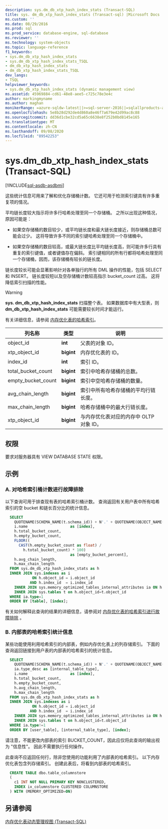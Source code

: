 ```yaml
---
description: sys.dm_db_xtp_hash_index_stats (Transact-SQL)
title: sys. dm_db_xtp_hash_index_stats (Transact-sql) |Microsoft Docs
ms.custom: ''
ms.date: 08/29/2016
ms.prod: sql
ms.prod_service: database-engine, sql-database
ms.reviewer: ''
ms.technology: system-objects
ms.topic: language-reference
f1_keywords:
- sys.dm_db_xtp_hash_index_stats
- sys.dm_db_xtp_hash_index_stats_TSQL
- dm_db_xtp_hash_index_stats
- dm_db_xtp_hash_index_stats_TSQL
dev_langs:
- TSQL
helpviewer_keywords:
- sys.dm_db_xtp_hash_index_stats (dynamic management view)
ms.assetid: 45969884-cd61-48e8-aee5-c725c78e3e4c
author: markingmyname
ms.author: maghan
monikerRange: =azure-sqldw-latest||>=sql-server-2016||=sqlallproducts-allversions||>=sql-server-linux-2017||=azuresqldb-mi-current
ms.openlocfilehash: 5e8b28d292de4d860a8e46f7a679e42d99ac8c88
ms.sourcegitcommit: dd36d1cbe32cd5a65c6638e8f252b0bd8145e165
ms.translationtype: MT
ms.contentlocale: zh-CN
ms.lasthandoff: 09/08/2020
ms.locfileid: "89542253"
---
```

# <a name="sysdm_db_xtp_hash_index_stats-transact-sql"></a>sys.dm_db_xtp_hash_index_stats (Transact-SQL)
[!INCLUDE[sql-asdb-asdbmi](../../includes/applies-to-version/sql-asdb-asdbmi.md)]

  这些统计信息可用来了解和优化存储桶计数。 它还可用于检测索引键具有许多重复项的情况。  
  
 平均链长度较大指示将许多行哈希处理至同一个存储桶。 之所以出现这种情况，原因可能是：  
  
-   如果空存储桶的数目较少，或平均链长度和最大链长度接近，则存储桶总数可能会过少。 这将导致许多不同的索引键哈希处理至同一个存储桶中。  
  
-   如果空存储桶的数目较高，或最大链长度比平均链长度高，则可能许多行具有重复的索引键值，或者键值存在偏斜。 索引键相同的所有行都将哈希处理至同一个存储桶，因而，该存储桶有较长的链长度。  
  
链长度较长可能会显著影响针对各单独行的所有 DML 操作的性能，包括 SELECT 和 INSERT。 链长度较短以及空存储桶计数较高指示 bucket_count 过高。 这将降低索引扫描的性能。  
  
> [!WARNING]
> **sys. dm_db_xtp_hash_index_stats** 扫描整个表。 如果数据库中有大型表，则 **dm_db_xtp_hash_index_stats** 可能需要较长时间才能运行。  
  
有关详细信息，请参阅 [内存优化表的哈希索引](../../relational-databases/sql-server-index-design-guide.md#hash_index)。  
  
|列名称|类型|说明|  
|-----------------|----------|-----------------|  
|object_id|**int**|父表的对象 ID。|  
|xtp_object_id|**bigint**|内存优化表的 ID。|  
|index_id|**int**|索引 ID。|  
|total_bucket_count|**bigint**|索引中哈希存储桶的总数。|  
|empty_bucket_count|**bigint**|索引中空哈希存储桶的数量。|  
|avg_chain_length|**bigint**|索引中所有哈希存储桶的平均行链长度。|  
|max_chain_length|**bigint**|哈希存储桶中的最大行链长度。|  
|xtp_object_id|**bigint**|与内存优化表对应的内存中 OLTP 对象 ID。|  
  
## <a name="permissions"></a>权限  
 要求对服务器具有 VIEW DATABASE STATE 权限。  

## <a name="examples"></a>示例  
  
### <a name="a-troubleshooting-hash-index-bucket-count"></a>A. 对哈希索引桶计数进行故障排除

以下查询可用于排查现有表的哈希索引桶计数。 查询返回有关用户表中所有哈希索引的空 bucket 和链长百分比的统计信息。

```sql
  SELECT  
    QUOTENAME(SCHEMA_NAME(t.schema_id)) + N'.' + QUOTENAME(OBJECT_NAME(h.object_id)) as [table],   
    i.name                   as [index],   
    h.total_bucket_count,  
    h.empty_bucket_count,  
    FLOOR((  
      CAST(h.empty_bucket_count as float) /  
        h.total_bucket_count) * 100)  
                             as [empty_bucket_percent],  
    h.avg_chain_length,   
    h.max_chain_length  
  FROM sys.dm_db_xtp_hash_index_stats as h   
  INNER JOIN sys.indexes as i  
            ON h.object_id = i.object_id  
           AND h.index_id  = i.index_id  
    INNER JOIN sys.memory_optimized_tables_internal_attributes ia ON h.xtp_object_id=ia.xtp_object_id
    INNER JOIN sys.tables t on h.object_id=t.object_id
  WHERE ia.type=1
  ORDER BY [table], [index];  
``` 

有关如何解释此查询的结果的详细信息，请参阅对 [内存优化表的哈希索引进行故障排除](../../relational-databases/in-memory-oltp/hash-indexes-for-memory-optimized-tables.md) 。  

### <a name="b-hash-index-statistics-for-internal-tables"></a>B. 内部表的哈希索引统计信息

某些功能使用利用哈希索引的内部表，例如内存优化表上的列存储索引。 下面的查询返回链接到用户表的内部表的哈希索引的统计信息。

```sql
  SELECT  
    QUOTENAME(SCHEMA_NAME(t.schema_id)) + N'.' + QUOTENAME(OBJECT_NAME(h.object_id)) as [user_table],
    ia.type_desc as [internal_table_type],
    i.name                   as [index],   
    h.total_bucket_count,  
    h.empty_bucket_count,  
    h.avg_chain_length,   
    h.max_chain_length  
  FROM sys.dm_db_xtp_hash_index_stats as h   
  INNER JOIN sys.indexes as i  
            ON h.object_id = i.object_id  
           AND h.index_id  = i.index_id  
    INNER JOIN sys.memory_optimized_tables_internal_attributes ia ON h.xtp_object_id=ia.xtp_object_id
    INNER JOIN sys.tables t on h.object_id=t.object_id
  WHERE ia.type!=1
  ORDER BY [user_table], [internal_table_type], [index]; 
```

请注意，不能更改内部表的索引 BUCKET_COUNT，因此应仅将此查询的输出视为 "信息性"。 因此不需要执行任何操作。  

此查询不应返回任何行，除非您使用的功能利用了内部表的哈希索引。 以下内存优化表包含列存储索引。 创建此表后，将看到内部表的哈希索引。

```sql
  CREATE TABLE dbo.table_columnstore
  (
    c1 INT NOT NULL PRIMARY KEY NONCLUSTERED,
    INDEX ix_columnstore CLUSTERED COLUMNSTORE
  ) WITH (MEMORY_OPTIMIZED=ON)
```

## <a name="see-also"></a>另请参阅  
 [内存优化表动态管理视图 &#40;Transact-SQL&#41;](../../relational-databases/system-dynamic-management-views/memory-optimized-table-dynamic-management-views-transact-sql.md)  
  
  
